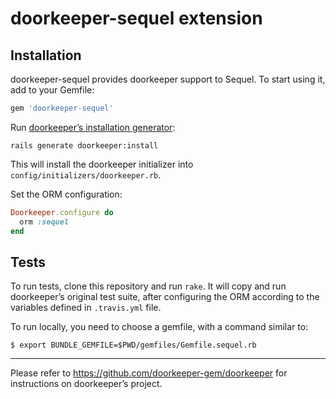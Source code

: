 # doorkeeper-sequel extension

## Installation

doorkeeper-sequel provides doorkeeper support to Sequel.
To start using it, add to your Gemfile:

``` ruby
gem 'doorkeeper-sequel'
```

Run [doorkeeper’s installation generator]:

    rails generate doorkeeper:install

[doorkeeper’s installation generator]: https://github.com/doorkeeper-gem/doorkeeper#installation

This will install the doorkeeper initializer into
`config/initializers/doorkeeper.rb`.

Set the ORM configuration:

``` ruby
Doorkeeper.configure do
  orm :sequel
end
```

## Tests

To run tests, clone this repository and run `rake`. It will copy and run
doorkeeper’s original test suite, after configuring the ORM according to the
variables defined in `.travis.yml` file.

To run locally, you need to choose a gemfile, with a command similar to:

```
$ export BUNDLE_GEMFILE=$PWD/gemfiles/Gemfile.sequel.rb
```

---

Please refer to https://github.com/doorkeeper-gem/doorkeeper for instructions on
doorkeeper’s project.
